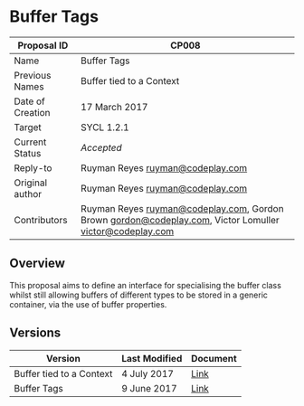 # Buffer Tags

| Proposal ID | CP008 |
|-------------|--------|
| Name | Buffer Tags |
| Previous Names | Buffer tied to a Context |
| Date of Creation | 17 March 2017 |
| Target | SYCL 1.2.1 |
| Current Status | *Accepted* |
| Reply-to | Ruyman Reyes <ruyman@codeplay.com> |
| Original author | Ruyman Reyes <ruyman@codeplay.com> |
| Contributors | Ruyman Reyes <ruyman@codeplay.com>, Gordon Brown <gordon@codeplay.com>, Victor Lomuller <victor@codeplay.com> |

## Overview

This proposal aims to define an interface for specialising the buffer class whilst still allowing buffers of different types to be stored in a generic container, via the use of buffer properties.

## Versions

| Version | Last Modified | Document |
|---------|----- | ---------|
| Buffer tied to a Context | 4 July 2017 | [Link](sycl-2.2/tied-buffer.md) |
| Buffer Tags | 9 June 2017 | [Link](sycl-2.2/buffer-tags.md) |

